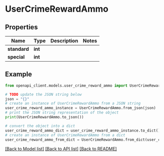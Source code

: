 # UserCrimeRewardAmmo


## Properties

Name | Type | Description | Notes
------------ | ------------- | ------------- | -------------
**standard** | **int** |  | 
**special** | **int** |  | 

## Example

```python
from openapi_client.models.user_crime_reward_ammo import UserCrimeRewardAmmo

# TODO update the JSON string below
json = "{}"
# create an instance of UserCrimeRewardAmmo from a JSON string
user_crime_reward_ammo_instance = UserCrimeRewardAmmo.from_json(json)
# print the JSON string representation of the object
print(UserCrimeRewardAmmo.to_json())

# convert the object into a dict
user_crime_reward_ammo_dict = user_crime_reward_ammo_instance.to_dict()
# create an instance of UserCrimeRewardAmmo from a dict
user_crime_reward_ammo_from_dict = UserCrimeRewardAmmo.from_dict(user_crime_reward_ammo_dict)
```
[[Back to Model list]](../README.md#documentation-for-models) [[Back to API list]](../README.md#documentation-for-api-endpoints) [[Back to README]](../README.md)


